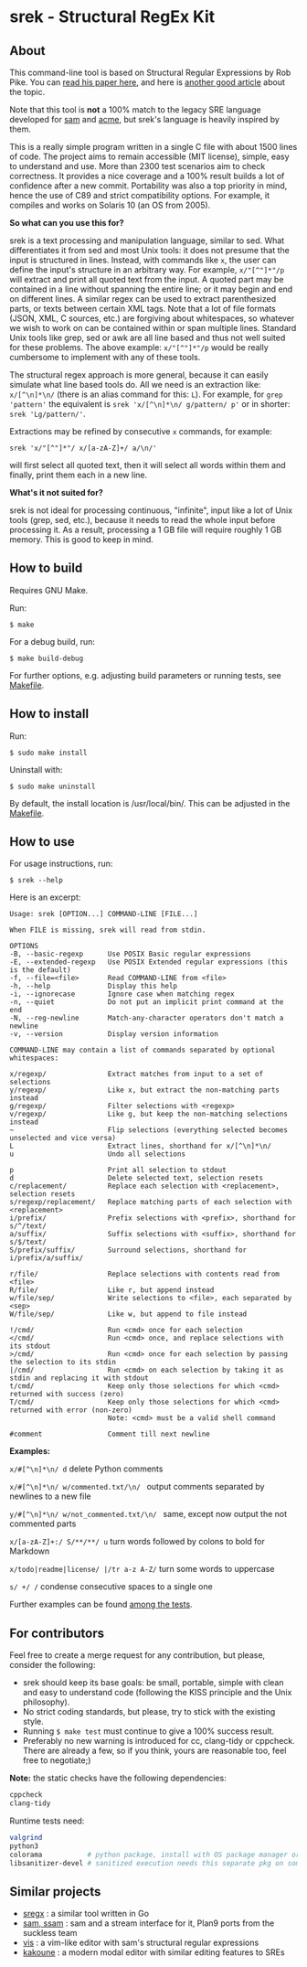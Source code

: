 <!---
srek - Structural RegEx Kit

MIT License
Copyright (c) 2022 Barnabás Zahorán, see LICENSE
--->

# srek - Structural RegEx Kit

## About

This command-line tool is based on Structural Regular Expressions by Rob Pike. You can [read his paper here](http://doc.cat-v.org/bell_labs/structural_regexps/), and here is [another good article](https://what.happens.when.computer/2016-08-30/structural-res/) about the topic.

Note that this tool is **not** a 100% match to the legacy SRE language developed for [sam](http://sam.cat-v.org/) and [acme](http://acme.cat-v.org/), but srek's language is heavily inspired by them.

This is a really simple program written in a single C file with about 1500 lines of code. The project aims to remain accessible (MIT license), simple, easy to understand and use. More than 2300 test scenarios aim to check correctness. It provides a nice coverage and a 100% result builds a lot of confidence after a new commit. Portability was also a top priority in mind, hence the use of C89 and strict compatibility options. For example, it compiles and works on Solaris 10 (an OS from 2005).

**So what can you use this for?**

srek is a text processing and manipulation language, similar to sed. What differentiates it from sed and most Unix tools: it does not presume that the input is structured in lines. Instead, with commands like `x`, the user can define the input's structure in an arbitrary way. For example, `x/"[^"]*"/p` will extract and print all quoted text from the input. A quoted part may be contained in a line without spanning the entire line; or it may begin and end on different lines. A similar regex can be used to extract parenthesized parts, or texts between certain XML tags. Note that a lot of file formats (JSON, XML, C sources, etc.) are forgiving about whitespaces, so whatever we wish to work on can be contained within or span multiple lines. Standard Unix tools like grep, sed or awk are all line based and thus not well suited for these problems. The above example: `x/"[^"]*"/p` would be really cumbersome to implement with any of these tools.

The structural regex approach is more general, because it can easily simulate what line based tools do. All we need is an extraction like: `x/[^\n]*\n/` (there is an alias command for this: `L`). For example, for `grep 'pattern'` the equivalent is `srek 'x/[^\n]*\n/ g/pattern/ p'` or in shorter: `srek 'Lg/pattern/'`.

Extractions may be refined by consecutive `x` commands, for example:

`srek 'x/"[^"]*"/ x/[a-zA-Z]+/ a/\n/'`

will first select all quoted text, then it will select all words within them and finally, print them each in a new line.

**What's it not suited for?**

srek is not ideal for processing continuous, "infinite", input like a lot of Unix tools (grep, sed, etc.), because it needs to read the whole input before processing it. As a result, processing a 1 GB file will require roughly 1 GB memory. This is good to keep in mind.

## How to build

Requires GNU Make.

Run:

`$ make`

For a debug build, run:

`$ make build-debug`

For further options, e.g. adjusting build parameters or running tests, see [Makefile](Makefile).

## How to install

Run:

`$ sudo make install`

Uninstall with:

`$ sudo make uninstall`

By default, the install location is /usr/local/bin/. This can be adjusted in the [Makefile](Makefile).

## How to use

For usage instructions, run:

`$ srek --help`

Here is an excerpt:

```
Usage: srek [OPTION...] COMMAND-LINE [FILE...]

When FILE is missing, srek will read from stdin.

OPTIONS
-B, --basic-regexp      Use POSIX Basic regular expressions
-E, --extended-regexp   Use POSIX Extended regular expressions (this is the default)
-f, --file=<file>       Read COMMAND-LINE from <file>
-h, --help              Display this help
-i, --ignorecase        Ignore case when matching regex
-n, --quiet             Do not put an implicit print command at the end
-N, --reg-newline       Match-any-character operators don't match a newline
-v, --version           Display version information

COMMAND-LINE may contain a list of commands separated by optional whitespaces:

x/regexp/               Extract matches from input to a set of selections
y/regexp/               Like x, but extract the non-matching parts instead
g/regexp/               Filter selections with <regexp>
v/regexp/               Like g, but keep the non-matching selections instead
~                       Flip selections (everything selected becomes unselected and vice versa)
L                       Extract lines, shorthand for x/[^\n]*\n/
u                       Undo all selections

p                       Print all selection to stdout
d                       Delete selected text, selection resets
c/replacement/          Replace each selection with <replacement>, selection resets
s/regexp/replacement/   Replace matching parts of each selection with <replacement>
i/prefix/               Prefix selections with <prefix>, shorthand for s/^/text/
a/suffix/               Suffix selections with <suffix>, shorthand for s/$/text/
S/prefix/suffix/        Surround selections, shorthand for i/prefix/a/suffix/

r/file/                 Replace selections with contents read from <file>
R/file/                 Like r, but append instead
w/file/sep/             Write selections to <file>, each separated by <sep>
W/file/sep/             Like w, but append to file instead

!/cmd/                  Run <cmd> once for each selection
</cmd/                  Run <cmd> once, and replace selections with its stdout
>/cmd/                  Run <cmd> once for each selection by passing the selection to its stdin
|/cmd/                  Run <cmd> on each selection by taking it as stdin and replacing it with stdout
t/cmd/                  Keep only those selections for which <cmd> returned with success (zero)
T/cmd/                  Keep only those selections for which <cmd> returned with error (non-zero)
                        Note: <cmd> must be a valid shell command

#comment                Comment till next newline
```

**Examples:**

`x/#[^\n]*\n/ d` delete Python comments

`x/#[^\n]*\n/ w/commented.txt/\n/ ` output comments separated by newlines to a new file

`y/#[^\n]*\n/ w/not_commented.txt/\n/ ` same, except now output the not commented parts

`x/[a-zA-Z]+:/ S/**/**/ u` turn words followed by colons to bold for Markdown

`x/todo|readme|license/ |/tr a-z A-Z/` turn some words to uppercase

`s/ +/ /` condense consecutive spaces to a single one

Further examples can be found [among the tests](testcases.json).

## For contributors

Feel free to create a merge request for any contribution, but please, consider the following:

- srek should keep its base goals: be small, portable, simple with clean and easy to understand code (following the KISS principle and the Unix philosophy).
- No strict coding standards, but please, try to stick with the existing style.
- Running `$ make test` must continue to give a 100% success result.
- Preferably no new warning is introduced for cc, clang-tidy or cppcheck. There are already a few, so if you think, yours are reasonable too, feel free to negotiate;)

**Note:** the static checks have the following dependencies:
```bash
cppcheck
clang-tidy
```
Runtime tests need:
```bash
valgrind
python3
colorama           # python package, install with OS package manager or pip3
libsanitizer-devel # sanitized execution needs this separate pkg on some distros
```

## Similar projects

- [sregx](https://github.com/zyedidia/sregx) : a similar tool written in Go
- [sam, ssam](https://tools.suckless.org/9base/) : sam and a stream interface for it, Plan9 ports from the suckless team
- [vis](https://github.com/martanne/vis) : a vim-like editor with sam's structural regular expressions
- [kakoune](https://kakoune.org/) : a modern modal editor with similar editing features to SREs

